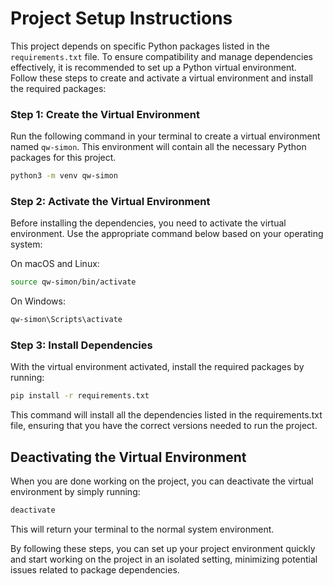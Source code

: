# Project Setup Instructions

This project depends on specific Python packages listed in the `requirements.txt` file. To ensure compatibility and manage dependencies effectively, it is recommended to set up a Python virtual environment. Follow these steps to create and activate a virtual environment and install the required packages:

### Step 1: Create the Virtual Environment

Run the following command in your terminal to create a virtual environment named `qw-simon`. This environment will contain all the necessary Python packages for this project.

```bash
python3 -m venv qw-simon
```
### Step 2: Activate the Virtual Environment

Before installing the dependencies, you need to activate the virtual environment. Use the appropriate command below based on your operating system:

On macOS and Linux:
```bash
source qw-simon/bin/activate
```
On Windows:
```bash
qw-simon\Scripts\activate
```
### Step 3: Install Dependencies
With the virtual environment activated, install the required packages by running:

```bash
pip install -r requirements.txt
```
This command will install all the dependencies listed in the requirements.txt file, ensuring that you have the correct versions needed to run the project.

## Deactivating the Virtual Environment
When you are done working on the project, you can deactivate the virtual environment by simply running:
```bash
deactivate
```
This will return your terminal to the normal system environment.

By following these steps, you can set up your project environment quickly and start working on the project in an isolated setting, minimizing potential issues related to package dependencies.